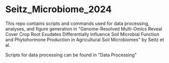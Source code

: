 # Seitz_Microbiome_2024
This repo contains scripts and commands used for data processing, analyses, and figure generation in "Genome-Resolved Multi-Omics Reveal Cover Crop Root Exudates Differentially Influence Soil Microbial Function and Phytohormone Production in Agricultural Soil Microbiomes" by Seitz et al.

Scripts for data processing can be found in "Data Processing"


